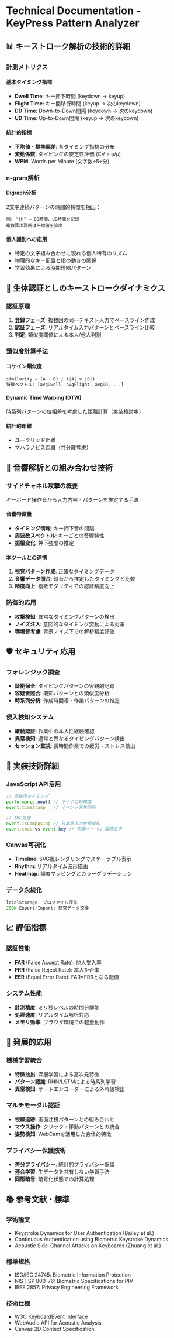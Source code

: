 # Technical Documentation - KeyPress Pattern Analyzer

## 📊 キーストローク解析の技術的詳細

### 計測メトリクス

#### 基本タイミング指標
- **Dwell Time**: キー押下時間 (keydown → keyup)
- **Flight Time**: キー間移行時間 (keyup → 次のkeydown)
- **DD Time**: Down-to-Down間隔 (keydown → 次のkeydown)
- **UD Time**: Up-to-Down間隔 (keyup → 次のkeydown)

#### 統計的指標
- **平均値・標準偏差**: 各タイミング指標の分布
- **変動係数**: タイピングの安定性評価 (CV = σ/μ)
- **WPM**: Words per Minute (文字数÷5÷分)

### n-gram解析

#### Digraph分析
2文字連続パターンの時間的特徴を抽出：
```
例: "th" → DD時間、UD時間を記録
複数回出現時は平均値を算出
```

#### 個人識別への応用
- 特定の文字組み合わせに現れる個人特有のリズム
- 物理的なキー配置と指の動きの関係
- 学習効果による時間短縮パターン

## 🔬 生体認証としのキーストロークダイナミクス

### 認証原理
1. **登録フェーズ**: 複数回の同一テキスト入力でベースライン作成
2. **認証フェーズ**: リアルタイム入力パターンとベースライン比較
3. **判定**: 類似度閾値による本人/他人判別

### 類似度計算手法

#### コサイン類似度
```javascript
similarity = (A · B) / (|A| × |B|)
特徴ベクトル: [avgDwell, avgFlight, avgDD, ...]
```

#### Dynamic Time Warping (DTW)
時系列パターンの位相差を考慮した距離計算（実装検討中）

#### 統計的距離
- ユークリッド距離
- マハラノビス距離（共分散考慮）

## 🎯 音響解析との組み合わせ技術

### サイドチャネル攻撃の概要
キーボード操作音から入力内容・パターンを推定する手法

#### 音響特徴量
- **タイミング情報**: キー押下音の間隔
- **周波数スペクトル**: キーごとの音響特性
- **振幅変化**: 押下強度の推定

#### 本ツールとの連携
1. **視覚パターン作成**: 正確なタイミングデータ
2. **音響データ照合**: 録音から推定したタイミングと比較
3. **精度向上**: 複数モダリティでの認証精度向上

### 防御的応用
- **攻撃検知**: 異常なタイミングパターンの検出
- **ノイズ注入**: 意図的なタイミング変動による対策
- **環境音考慮**: 背景ノイズ下での解析精度評価

## 🛡️ セキュリティ応用

### フォレンジック調査
- **証拠保全**: タイピングパターンの客観的記録
- **容疑者照合**: 既知パターンとの類似度分析
- **時系列分析**: 作成時間帯・作業パターンの推定

### 侵入検知システム
- **継続認証**: 作業中の本人性継続確認
- **異常検知**: 通常と異なるタイピングパターン検出
- **セッション監視**: 長時間作業での疲労・ストレス検出

## 🔧 実装技術詳細

### JavaScript API活用
```javascript
// 高精度タイミング
performance.now() // マイクロ秒精度
event.timeStamp   // イベント発生時刻

// IME処理
event.isComposing // 日本語入力状態検知
event.code vs event.key // 物理キー vs 論理文字
```

### Canvas可視化
- **Timeline**: SVG風レンダリングでスケーラブル表示
- **Rhythm**: リアルタイム波形描画
- **Heatmap**: 頻度マッピングとカラーグラデーション

### データ永続化
```javascript
localStorage: プロファイル保存
JSON Export/Import: 研究データ交換
```

## 📈 評価指標

### 認証性能
- **FAR** (False Accept Rate): 他人受入率
- **FRR** (False Reject Rate): 本人拒否率
- **EER** (Equal Error Rate): FAR=FRRとなる閾値

### システム性能
- **計測精度**: ミリ秒レベルの時間分解能
- **処理速度**: リアルタイム解析対応
- **メモリ効率**: ブラウザ環境での軽量動作

## 🔮 発展的応用

### 機械学習統合
- **特徴抽出**: 深層学習による高次元特徴
- **パターン認識**: RNN/LSTMによる時系列学習
- **異常検知**: オートエンコーダーによる外れ値検出

### マルチモーダル認証
- **視線追跡**: 画面注視パターンとの組み合わせ
- **マウス操作**: クリック・移動パターンとの統合
- **姿勢検知**: WebCamを活用した身体的特徴

### プライバシー保護技術
- **差分プライバシー**: 統計的プライバシー保護
- **連合学習**: 生データを共有しない学習手法
- **同態暗号**: 暗号化状態での計算処理

## 📚 参考文献・標準

### 学術論文
- Keystroke Dynamics for User Authentication (Bailey et al.)
- Continuous Authentication using Biometric Keystroke Dynamics
- Acoustic Side-Channel Attacks on Keyboards (Zhuang et al.)

### 標準規格
- ISO/IEC 24745: Biometric Information Protection
- NIST SP 800-76: Biometric Specifications for PIV
- IEEE 2857: Privacy Engineering Framework

### 技術仕様
- W3C KeyboardEvent Interface
- WebAudio API for Acoustic Analysis
- Canvas 2D Context Specification